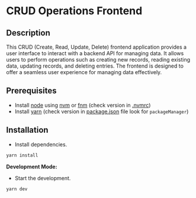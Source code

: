 # CRUD Operations Frontend

## Description

This CRUD (Create, Read, Update, Delete) frontend application provides a user interface to interact with a backend API for managing data. It allows users to perform operations such as creating new records, reading existing data, updating records, and deleting entries. The frontend is designed to offer a seamless user experience for managing data effectively.

## Prerequisites

- Install [node](https://nodejs.org/en) using [nvm](https://github.com/nvm-sh/nvm) or [fnm](https://github.com/Schniz/fnm) (check version in [.nvmrc](./.nvmrc))
- Install [yarn](https://yarnpkg.com/) (check version in [package.json](./package.json) file look for `packageManager`)

## Installation

- Install dependencies.

```bash
yarn install
```

**Development Mode:**

- Start the development.
```bash
yarn dev
```

